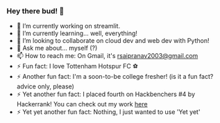 ### Hey there bud! 👋

- 🔭 I’m currently working on streamlit.
- 🌱 I’m currently learning... well, everything!
- 👯 I’m looking to collaborate on cloud dev and web dev with Python!
- 💬 Ask me about... myself (?)
- 📫 How to reach me: On Gmail, it's rsaipranav2003@gmail.com
- ⚡ Fun fact: I love Tottenham Hotspur FC ⚽
- ⚡ Another fun fact: I'm a soon-to-be college fresher! (is it a fun fact? advice only, please)
- ⚡ Yet another fun fact: I placed fourth on Hackbenchers #4 by Hackerrank! You can check out my work [here](https://he-s3.s3.amazonaws.com/media/sprint/hackbenchers-4/team/881231/1cba910submission.zip)
- ⚡ Yet yet another fun fact: Nothing, I just wanted to use 'Yet yet' 

<!--
**pranavr2003/pranavr2003** is a ✨ _special_ ✨ repository because its `README.md` (this file) appears on your GitHub profile.

Here are some ideas to get you started:

- 🔭 I’m currently working on a blog search engine
- 🌱 I’m currently learning... well, everything!
- 👯 I’m looking to collaborate on cloud dev and web dev on local servers with Python!
- 🤔 I’m looking for help with Django! (is that asking too much?)
- 💬 Ask me about... myself (?)
- 📫 How to reach me: On Gmail, it's rsaipranav2003@gmail.com
- ⚡ Fun fact: I love Tottenham Hotspur
- ⚡ Another fun fact: I'm a soon-to-be college fresher! (is it a fun fact? advice only, please)
